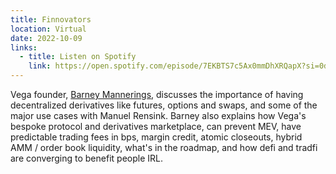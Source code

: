```yaml
---
title: Finnovators
location: Virtual
date: 2022-10-09
links:
  - title: Listen on Spotify
    link: https://open.spotify.com/episode/7EKBTS7c5Ax0mmDhXRQapX?si=0d46e828446a4f3b&nd=1
---
```

Vega founder, <a href="https://twitter.com/barnabee" target="_blank">Barney Mannerings</a>, discusses the importance of having decentralized derivatives like futures, options and swaps, and some of the major use cases with Manuel Rensink. Barney also explains how Vega's bespoke protocol and derivatives marketplace, can prevent MEV, have predictable trading fees in bps, margin credit, atomic closeouts, hybrid AMM / order book liquidity, what's in the roadmap, and how defi and tradfi are converging to benefit people IRL.

